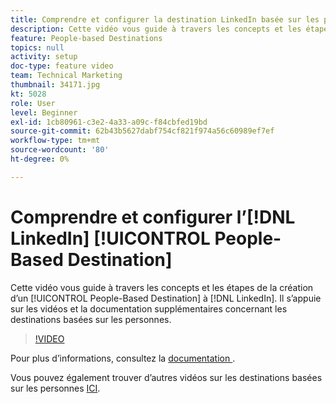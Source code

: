 ```yaml
---
title: Comprendre et configurer la destination LinkedIn basée sur les personnes
description: Cette vidéo vous guide à travers les concepts et les étapes de la création d’une destination LinkedIn basée sur les personnes. Il s’appuie sur les vidéos et la documentation supplémentaires concernant les destinations basées sur les personnes.
feature: People-based Destinations
topics: null
activity: setup
doc-type: feature video
team: Technical Marketing
thumbnail: 34171.jpg
kt: 5028
role: User
level: Beginner
exl-id: 1cb80961-c3e2-4a33-a09c-f84cbfed19bd
source-git-commit: 62b43b5627dabf754cf821f974a56c60989ef7ef
workflow-type: tm+mt
source-wordcount: '80'
ht-degree: 0%

---
```


# Comprendre et configurer l’[!DNL LinkedIn] [!UICONTROL People-Based Destination]

Cette vidéo vous guide à travers les concepts et les étapes de la création d’un [!UICONTROL People-Based Destination] à [!DNL LinkedIn]. Il s’appuie sur les vidéos et la documentation supplémentaires concernant les destinations basées sur les personnes.

>[!VIDEO](https://video.tv.adobe.com/v/34171/?quality=12)

Pour plus d’informations, consultez la [ documentation ](https://experienceleague.adobe.com/docs/audience-manager/user-guide/features/destinations/people-based/people-based-destinations-overview.html).

Vous pouvez également trouver d’autres vidéos sur les destinations basées sur les personnes [ICI](https://adobe.ly/aamlearnpbd).
